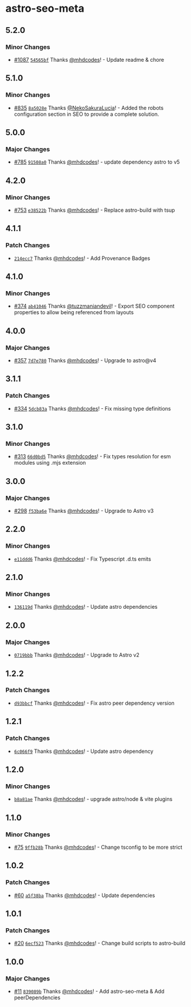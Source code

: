 # astro-seo-meta

## 5.2.0

### Minor Changes

- [#1087](https://github.com/codiume/orbit/pull/1087) [`54565bf`](https://github.com/codiume/orbit/commit/54565bf52c40ddb4b2ffa27c42647b2f30981398) Thanks [@mhdcodes](https://github.com/mhdcodes)! - Update readme & chore

## 5.1.0

### Minor Changes

- [#835](https://github.com/codiume/orbit/pull/835) [`8a5028e`](https://github.com/codiume/orbit/commit/8a5028ef377df6c6a0c5476d9c472452840e7a55) Thanks [@NekoSakuraLucia](https://github.com/NekoSakuraLucia)! - Added the robots configuration section in SEO to provide a complete solution.

## 5.0.0

### Major Changes

- [#785](https://github.com/codiume/orbit/pull/785) [`91508a0`](https://github.com/codiume/orbit/commit/91508a0abcaa7de43df468feb06b2404d2fdf03e) Thanks [@mhdcodes](https://github.com/mhdcodes)! - update dependency astro to v5

## 4.2.0

### Minor Changes

- [#753](https://github.com/codiume/orbit/pull/753) [`e38522b`](https://github.com/codiume/orbit/commit/e38522b7030a039ed35ae1230e15afc894b6a650) Thanks [@mhdcodes](https://github.com/mhdcodes)! - Replace astro-build with tsup

## 4.1.1

### Patch Changes

- [`214ecc7`](https://github.com/codiume/orbit/commit/214ecc7948affad8d0218f8d3620f90cd2734850) Thanks [@mhdcodes](https://github.com/mhdcodes)! - Add Provenance Badges

## 4.1.0

### Minor Changes

- [#374](https://github.com/codiume/orbit/pull/374) [`ab41046`](https://github.com/codiume/orbit/commit/ab4104650f689fdead207aecc15e4bc362e71f9f) Thanks [@tuzzmaniandevil](https://github.com/tuzzmaniandevil)! - Export SEO component properties to allow being referenced from layouts

## 4.0.0

### Major Changes

- [#357](https://github.com/codiume/orbit/pull/357) [`7d7e780`](https://github.com/codiume/orbit/commit/7d7e780966d7d8273fbdb53567aadc3cde109fda) Thanks [@mhdcodes](https://github.com/mhdcodes)! - Upgrade to astro@v4

## 3.1.1

### Patch Changes

- [#334](https://github.com/codiume/orbit/pull/334) [`5dcb83a`](https://github.com/codiume/orbit/commit/5dcb83a4c28461129d92f0571c1f110957fdabbc) Thanks [@mhdcodes](https://github.com/mhdcodes)! - Fix missing type definitions

## 3.1.0

### Minor Changes

- [#313](https://github.com/codiume/orbit/pull/313) [`66d0bd5`](https://github.com/codiume/orbit/commit/66d0bd55dfebcc7e239fd4844d0d35611d27240e) Thanks [@mhdcodes](https://github.com/mhdcodes)! - Fix types resolution for esm modules using .mjs extension

## 3.0.0

### Major Changes

- [#298](https://github.com/codiume/orbit/pull/298) [`f53ba6e`](https://github.com/codiume/orbit/commit/f53ba6e0aa39913955b81d872f0122469604359b) Thanks [@mhdcodes](https://github.com/mhdcodes)! - Upgrade to Astro v3

## 2.2.0

### Minor Changes

- [`e11ddd6`](https://github.com/codiume/orbit/commit/e11ddd6e3c86f79c6c6b7541976ad2cbae84ee33) Thanks [@mhdcodes](https://github.com/mhdcodes)! - Fix Typescript .d.ts emits

## 2.1.0

### Minor Changes

- [`136119d`](https://github.com/codiume/orbit/commit/136119d32ed5abf39ebc6e3b101214387dbd7075) Thanks [@mhdcodes](https://github.com/mhdcodes)! - Update astro dependencies

## 2.0.0

### Major Changes

- [`0719bbb`](https://github.com/codiume/orbit/commit/0719bbbe30bff745c340ada1b75aac4e3f852552) Thanks [@mhdcodes](https://github.com/mhdcodes)! - Upgrade to Astro v2

## 1.2.2

### Patch Changes

- [`d93bbcf`](https://github.com/codiume/orbit/commit/d93bbcf169523748c818946cfe01ca94d418996e) Thanks [@mhdcodes](https://github.com/mhdcodes)! - Fix astro peer dependency version

## 1.2.1

### Patch Changes

- [`6c066f9`](https://github.com/codiume/orbit/commit/6c066f9374285a6ae6546a92399544bae76bfa3d) Thanks [@mhdcodes](https://github.com/mhdcodes)! - Update astro dependency

## 1.2.0

### Minor Changes

- [`b8a81ae`](https://github.com/codiume/orbit/commit/b8a81aeea24a768deb0f3f58f8a557b5c7943cd1) Thanks [@mhdcodes](https://github.com/mhdcodes)! - upgrade astro/node & vite plugins

## 1.1.0

### Minor Changes

- [#75](https://github.com/codiume/orbit/pull/75) [`9ffb28b`](https://github.com/codiume/orbit/commit/9ffb28b3383aa7cffbb5b8176d409f0b802d8c7c) Thanks [@mhdcodes](https://github.com/mhdcodes)! - Change tsconfig to be more strict

## 1.0.2

### Patch Changes

- [#60](https://github.com/codiume/orbit/pull/60) [`a5f38ba`](https://github.com/codiume/orbit/commit/a5f38ba8cf25303a0d4ea94bec98d199af246671) Thanks [@mhdcodes](https://github.com/mhdcodes)! - Update dependencies

## 1.0.1

### Patch Changes

- [#20](https://github.com/codiume/orbit/pull/20) [`6ecf523`](https://github.com/codiume/orbit/commit/6ecf5238ce4e65a8b3d421fc9d5eb5aa0e1dfb00) Thanks [@mhdcodes](https://github.com/mhdcodes)! - Change build scripts to astro-build

## 1.0.0

### Major Changes

- [#11](https://github.com/codiume/orbit/pull/11) [`839089b`](https://github.com/codiume/orbit/commit/839089b6a0c674b1660dd8b409916e0e0326ca56) Thanks [@mhdcodes](https://github.com/mhdcodes)! - Add astro-seo-meta & Add peerDependencies
